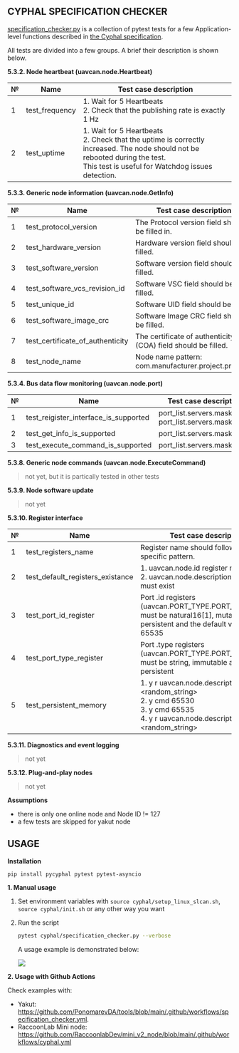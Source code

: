 ## CYPHAL SPECIFICATION CHECKER

[specification_checker.py](specification_checker.py) is a collection of pytest tests for a few Application-level functions described in [the Cyphal specification](https://opencyphal.org/specification/Cyphal_Specification.pdf).

All tests are divided into a few groups. A brief their description is shown below.

**5.3.2. Node heartbeat (uavcan.node.Heartbeat)**

| № | Name                   | Test case description |
| - | ---------------------- | --------------------- |
| 1 | test_frequency         | 1. Wait for 5 Heartbeats </br> 2. Check that the publishing rate is exactly 1 Hz |
| 2 | test_uptime            | 1. Wait for 5 Heartbeats </br> 2. Check that the uptime is correctly increased. The node should not be rebooted during the test. </br> This test is useful for Watchdog issues detection. |

**5.3.3. Generic node information (uavcan.node.GetInfo)**

| № | Name                      | Test case description |
| - | ------------------------- | --------------------- |
| 1 | test_protocol_version     | The Protocol version field should be filled in. |
| 2 | test_hardware_version     | Hardware version field should be filled. |
| 3 | test_software_version     | Software version field should be filled. |
| 4 | test_software_vcs_revision_id  | Software VSC field should be filled. |
| 5 | test_unique_id            | Software UID field should be filled. |
| 6 | test_software_image_crc   | Software Image CRC field should be filled. |
| 7 | test_certificate_of_authenticity  | The certificate of authenticity (COA) field should be filled. |
| 8 | test_node_name            | Node name pattern: com.manufacturer.project.product. |

**5.3.4. Bus data flow monitoring (uavcan.node.port)**

| № | Name                      | Test case description |
| - | ------------------------- | --------------------- |
| 1 | test_reigister_interface_is_supported | port_list.servers.mask[384] </br> port_list.servers.mask[385] |
| 2 | test_get_info_is_supported            | port_list.servers.mask[430] |
| 3 | test_execute_command_is_supported     | port_list.servers.mask[435] |

**5.3.8. Generic node commands (uavcan.node.ExecuteCommand)**

> not yet, but it is partically tested in other tests

**5.3.9. Node software update**

> not yet

**5.3.10. Register interface**

| № | Name                      | Test case description |
| - | ------------------------- | --------------------- |
| 1 | test_registers_name | Register name should follow the specific pattern. |
| 2 | test_default_registers_existance | 1. uavcan.node.id register must exist </br> 2. uavcan.node.description register must exist |
| 3 | test_port_id_register | Port .id registers (uavcan.PORT_TYPE.PORT_NAME.id) must be natural16[1], mutable, persistent and the default value is 65535 |
| 4 | test_port_type_register | Port .type registers (uavcan.PORT_TYPE.PORT_NAME.type) must be string, immutable and persistent |
| 5 | test_persistent_memory | 1. y r <id> uavcan.node.description <random_string> </br> 2. y cmd <id> 65530 </br> 3. y cmd <id> 65535 </br> 4. y r <id> uavcan.node.description # <random_string> |

**5.3.11. Diagnostics and event logging**

> not yet

**5.3.12. Plug-and-play nodes**

> not yet

**Assumptions**

- there is only one online node and Node ID != 127
- a few tests are skipped for yakut node

## USAGE

**Installation**

```
pip install pycyphal pytest pytest-asyncio
```

**1. Manual usage**

1. Set environment variables with `source cyphal/setup_linux_slcan.sh`, `source cyphal/init.sh` or any other way you want

2. Run the script
    ```bash
    pytest cyphal/specification_checker.py --verbose
    ```

    A usage example is demonstrated below:

    ![](https://github.com/PonomarevDA/tools/blob/docs/assets/cyphal/specification_checker.gif?raw=true)

**2. Usage with Github Actions**

Check examples with:
- Yakut: https://github.com/PonomarevDA/tools/blob/main/.github/workflows/specification_checker.yml.
- RaccoonLab Mini node: https://github.com/RaccoonlabDev/mini_v2_node/blob/main/.github/workflows/cyphal.yml
